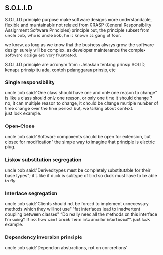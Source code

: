 ## S.O.L.I.D

S.O.L.I.D principle purpose make software designs more understandable, flexible and maintainable not related from 
GRASP (General Responsibility Assignment Software Principles) principle but, the principle subset from uncle bob, who is uncle bob, he is known as gang of four. 

we know, as long as we know that the business always grow, the software design surely will be complex. 
as developer maintenance the complex software design are very frustrated. 

S.O.L.I.D principle are acronym from :
Jelaskan tentang prinsip SOLID, kenapa prinsip itu ada, contoh pelanggaran prinsip, etc


### Single responsibility  
uncle bob said:"One class should have one and only one reason to change"
is like a class should only one reason, or only one time it should change ?
no, it can multiple reason to change, it chould be change multiple number of time change over the time period. 
but, we talking about context.  
just look example. 


### Open-Close
uncle bob said:"Software components should be open for extension, but closed for modification"
the simple way to imagine that principle is electric plug.



### Liskov substitution segregation 
uncle bob said:"Derived types must be completely substitutable for their base types";
it's like if duck is subtype of bird so duck must have to be able to fly. 


### Interface segregation  
uncle bob said:"Clients should not be forced to implement unnecessary methods which they will not use"
"fat interfaces lead to inadvertent coupling between classes"
“Do really need all the methods on this interface I’m using? If not how can I break them into smaller interfaces?”.
just look example. 


### Dependency inversion principle 
uncle bob said:"Depend on abstractions, not on concretions"
